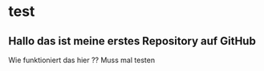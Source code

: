 # test

## Hallo das ist meine erstes Repository auf GitHub

Wie funktioniert das hier ?? Muss mal testen
